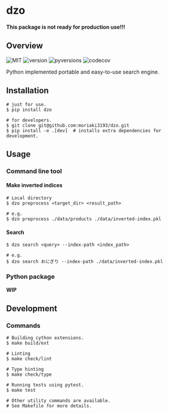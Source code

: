 # dzo
**This package is not ready for production use!!!**

## Overview
![MIT](https://img.shields.io/pypi/l/dzo.svg)
![version](https://img.shields.io/pypi/v/dzo.svg)
![pyversions](https://img.shields.io/pypi/pyversions/dzo.svg)
![codecov](https://codecov.io/gh/moriaki3193/dzo/branch/master/graph/badge.svg)

Python implemented portable and easy-to-use search engine.

## Installation
```shell
# just for use.
$ pip install dzo

# for developers.
$ git clone git@github.com:moriaki3193/dzo.git
$ pip install -e .[dev]  # installs extra dependencies for development.
```

## Usage
### Command line tool
#### Make inverted indices
```shell
# Local directory
$ dzo preprocess <target_dir> <result_path>

# e.g.
$ dzo preprocess ./data/products ./data/inverted-index.pkl
```

#### Search
```shell
$ dzo search <query> --index-path <index_path>

# e.g.
$ dzo search おにぎり --index-path ./data/inverted-index.pkl
```

### Python package
**WIP**

## Development
### Commands
```shell
# Building cython extensions.
$ make build/ext

# Linting
$ make check/lint

# Type hinting
$ make check/type

# Running tests using pytest.
$ make test

# Other utility commands are available.
# See Makefile for more details.
```
